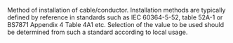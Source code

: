 ﻿Method of installation of cable/conductor. Installation methods are typically defined by reference in standards such as IEC 60364-5-52, table 52A-1 or BS7871 Appendix 4 Table 4A1 etc. Selection of the value to be used should be determined from such a standard according to local usage.